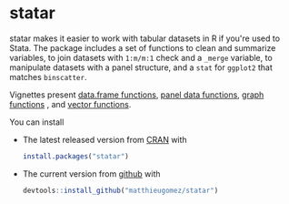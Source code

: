 statar
======

statar makes it easier to work with tabular datasets in R if you're used to Stata. The package includes a set of functions to clean and summarize variables, to join datasets with `1:m/m:1` check and a `_merge` variable,  to manipulate datasets with a panel structure, and a `stat` for `ggplot2` that matches `binscatter`.

Vignettes present [data.frame functions](vignettes/data.frame.Rmd), [panel data functions](vignettes/panel-data.Rmd), [graph functions](vignettes/graph.Rmd) , and [vector functions](vignettes/vector.Rmd).

You can install 

- The latest released version from [CRAN](http://cran.r-project.org/web/packages/statar/index.html) with

	```R
	install.packages("statar")
	```
-  The current version from [github](https://github.com/matthieugomez/statar) with  

	```R
	devtools::install_github("matthieugomez/statar")
	```



